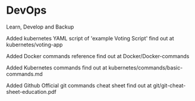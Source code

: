 # DevOps
Learn, Develop and Backup

Added kubernetes YAML script of 'example Voting Script' find out at kubernetes/voting-app

Added Docker commands reference find out at Docker/Docker-commands

Added Kubernetes commands find out at kubernetes/commands/basic-commands.md

Added Github Official git commands cheat sheet find out at git/git-cheat-sheet-education.pdf
